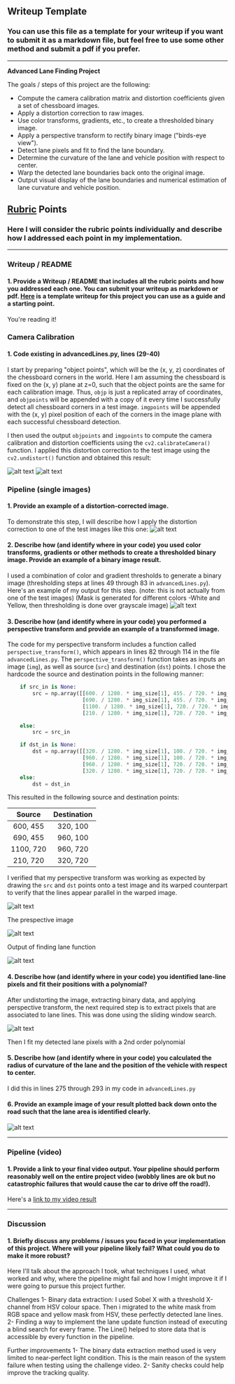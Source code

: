 ## Writeup Template

### You can use this file as a template for your writeup if you want to submit it as a markdown file, but feel free to use some other method and submit a pdf if you prefer.

---

**Advanced Lane Finding Project**

The goals / steps of this project are the following:

* Compute the camera calibration matrix and distortion coefficients given a set of chessboard images.
* Apply a distortion correction to raw images.
* Use color transforms, gradients, etc., to create a thresholded binary image.
* Apply a perspective transform to rectify binary image ("birds-eye view").
* Detect lane pixels and fit to find the lane boundary.
* Determine the curvature of the lane and vehicle position with respect to center.
* Warp the detected lane boundaries back onto the original image.
* Output visual display of the lane boundaries and numerical estimation of lane curvature and vehicle position.

[//]: # (Image References)
[image11]: ./writeup_images/chess.jpg
[image12]: ./writeup_images/chess_undist_test_image.jpg
[image1]: ./writeup_images/undist_img.jpg "Undistorted"
[image2]: ./test_images/test2.jpg "Road Transformed"
[image3]: ./writeup_images/binary.jpg "Binary Example"
[image6]: ./writeup_images/perspective_img.jpg "Binary Example"
[image7]: ./writeup_images/out_img.jpg "Binary Example"
[image4]: ./writeup_images/out_img.jp "Fit Visual"
[image5]: ./writeup_images/result.jpg "Output"
[video1]: ./project_video.mp4 "Video"

## [Rubric](https://review.udacity.com/#!/rubrics/571/view) Points

### Here I will consider the rubric points individually and describe how I addressed each point in my implementation.  

---

### Writeup / README

#### 1. Provide a Writeup / README that includes all the rubric points and how you addressed each one.  You can submit your writeup as markdown or pdf.  [Here](https://github.com/sandrageorge/CarND-Advanced-Lane-Lines/blob/master/writeup_template.md) is a template writeup for this project you can use as a guide and a starting point.  

You're reading it!

### Camera Calibration

#### 1. Code existing in advancedLines.py, lines (29-40)

I start by preparing "object points", which will be the (x, y, z) coordinates of the chessboard corners in the world. Here I am assuming the chessboard is fixed on the (x, y) plane at z=0, such that the object points are the same for each calibration image.  Thus, `objp` is just a replicated array of coordinates, and `objpoints` will be appended with a copy of it every time I successfully detect all chessboard corners in a test image.  `imgpoints` will be appended with the (x, y) pixel position of each of the corners in the image plane with each successful chessboard detection.  

I then used the output `objpoints` and `imgpoints` to compute the camera calibration and distortion coefficients using the `cv2.calibrateCamera()` function.  I applied this distortion correction to the test image using the `cv2.undistort()` function and obtained this result: 

![alt text][image11]  ![alt text][image12] 

### Pipeline (single images)

#### 1. Provide an example of a distortion-corrected image.

To demonstrate this step, I will describe how I apply the distortion correction to one of the test images like this one:
![alt text][image1]

#### 2. Describe how (and identify where in your code) you used color transforms, gradients or other methods to create a thresholded binary image.  Provide an example of a binary image result.

I used a combination of color and gradient thresholds to generate a binary image (thresholding steps at lines 49 through 83 in `advancedLines.py`).  Here's an example of my output for this step.  (note: this is not actually from one of the test images)
(Mask is generated for different colors -White and Yellow, then thresholding is done over grayscale image)
![alt text][image2]

#### 3. Describe how (and identify where in your code) you performed a perspective transform and provide an example of a transformed image.

The code for my perspective transform includes a function called `perspective_transform()`, which appears in lines 82 through 114 in the file `advancedLines.py`.  The `perspective_transform()` function takes as inputs an image (`img`), as well as source (`src`) and destination (`dst`) points.  I chose the hardcode the source and destination points in the following manner:

```python
    if src_in is None:
        src = np.array([[600. / 1280. * img_size[1], 455. / 720. * img_size[0]],
                        [690. / 1280. * img_size[1], 455. / 720. * img_size[0]],
                        [1100. / 1280. * img_size[1], 720. / 720. * img_size[0]],
                        [210. / 1280. * img_size[1], 720. / 720. * img_size[0]]], np.float32)

    else:
        src = src_in

    if dst_in is None:
        dst = np.array([[320. / 1280. * img_size[1], 100. / 720. * img_size[0]],
                        [960. / 1280. * img_size[1], 100. / 720. * img_size[0]],
                        [960. / 1280. * img_size[1], 720. / 720. * img_size[0]],
                        [320. / 1280. * img_size[1], 720. / 720. * img_size[0]]], np.float32)
    else:
        dst = dst_in
```

This resulted in the following source and destination points:

| Source        | Destination   | 
|:-------------:|:-------------:| 
| 600, 455      | 320, 100      | 
| 690, 455      | 960, 100      |
| 1100, 720     | 960, 720      |
| 210, 720      | 320, 720      |

I verified that my perspective transform was working as expected by drawing the `src` and `dst` points onto a test image and its warped counterpart to verify that the lines appear parallel in the warped image.

![alt text][image3]

The prespective image 

![alt text][image6]

Output of finding lane function 

![alt text][image7]

#### 4. Describe how (and identify where in your code) you identified lane-line pixels and fit their positions with a polynomial?

After undistorting the image, extracting binary data, and applying perspective transform, the next required step is to extract pixels that are associated to lane lines. This was done using the sliding window search. 

![alt text][image4]

Then I fit my detected lane pixels with a 2nd order polynomial 

#### 5. Describe how (and identify where in your code) you calculated the radius of curvature of the lane and the position of the vehicle with respect to center.

I did this in lines 275 through 293 in my code in `advancedLines.py`

#### 6. Provide an example image of your result plotted back down onto the road such that the lane area is identified clearly.

![alt text][image5]

---

### Pipeline (video)

#### 1. Provide a link to your final video output.  Your pipeline should perform reasonably well on the entire project video (wobbly lines are ok but no catastrophic failures that would cause the car to drive off the road!).

Here's a [link to my video result](./project_video.mp4)

---

### Discussion

#### 1. Briefly discuss any problems / issues you faced in your implementation of this project.  Where will your pipeline likely fail?  What could you do to make it more robust?

Here I'll talk about the approach I took, what techniques I used, what worked and why, where the pipeline might fail and how I might improve it if I were going to pursue this project further.  

Challenges
1- Binary data extraction: I used Sobel X with a threshold X-channel from HSV colour space. Then i migrated to the white mask from RGB space and yellow mask from HSV, these perfectly detected lane lines.
2- Finding a way to implement the lane update function instead of executing a blind search for every frame. 
The Line() helped to store data that is accessible by every function in the pipeline.

Further improvements
1- The binary data extraction method used is very limited to near-perfect light condition. This is the main reason of the system failure when testing using the challenge video. 
2- Sanity checks could help improve the tracking quality.

